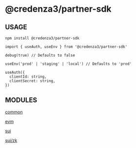 # @credenza3/partner-sdk

## USAGE

```
npm install @credenza3/partner-sdk
```

```
import { useAuth, useEnv } from '@credenza3/partner-sdk'

debug(true) // Defaults to false

useEnv('prod' | 'staging' | 'local') // Defaults to 'prod'

useAuth({
  clientId: string,
  clientSecret: string,
})
```

## MODULES

[common](./src/common/README.md)

[evm](./src/evm/README.md)

[sui](./src/sui/README.md)

[sui/zk](./src/sui/zk/README.md)

